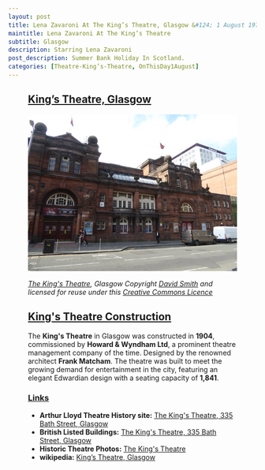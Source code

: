 ```yaml
---
layout: post
title: Lena Zavaroni At The King’s Theatre, Glasgow &#124; 1 August 1977
maintitle: Lena Zavaroni At The King’s Theatre
subtitle: Glasgow
description: Starring Lena Zavaroni
post_description: Summer Bank Holiday In Scotland.
categories: [Theatre-King’s-Theatre, OnThisDay1August]
---
```


<figure class="fig3">
<div class="CardLayout">
<div class="CardItem">
<h2 id="infobox1" class="infobox"><a href="#infobox1">King’s Theatre, Glasgow</a></h2>
<div class="CardItem split">
<a href="https://www.geograph.org.uk/photo/5484043"><img src="/assets/images/locations/5484043_1ebb0d9a.jpg" class="full-width zoom-in" /></a>
<p></p>
<cite><a class="external-link" href="https://www.geograph.org.uk/photo/5484043">The King's Theatre</a>, Glasgow Copyright <a class="external-link" href="https://www.geograph.org.uk/profile/708">David Smith</a> and licensed for reuse under this <a class="external-link" href="http://creativecommons.org/licenses/by-sa/2.0/">Creative Commons Licence</a></cite>
</div></div></div>
</figure>

<figure class="fig3">
<div class="CardLayout">
<div class="CardItem">
<h2 id="infobox2" class="infobox"><a href="#infobox2">King's Theatre Construction</a></h2>
<div class="CardItem split">
The <strong>King's Theatre</strong> in Glasgow was constructed in <strong>1904</strong>, commissioned by <strong>Howard & Wyndham Ltd</strong>, a prominent theatre management company of the time. Designed by the renowned architect <strong>Frank Matcham</strong>. The theatre was built to meet the growing demand for entertainment in the city, featuring an elegant Edwardian design with a seating capacity of <strong>1,841</strong>.
<h3 id="infobox3" class="infobox"><a href="#infobox3">Links</a></h3>
<ul>
<li><strong>Arthur Lloyd Theatre History site:</strong> <a class="external-link" href="http://www.arthurlloyd.co.uk/Glasgow/Kings.htm">The King's Theatre, 335 Bath Street, Glasgow</a></li>
<li><strong>British Listed Buildings:</strong> <a class="external-link" href="https://britishlistedbuildings.co.uk/200376228-kings-theatre-335-bath-street-glasgow-glasgow">The King's Theatre, 335 Bath Street, Glasgow</a></li>
<li><strong>Historic Theatre Photos:</strong> <a class="external-link" href="https://www.historictheatrephotos.com/Theatre/Kings-Glasgow.aspx">The King's Theatre</a></li>
<li><strong>wikipedia:</strong> <a class="external-link" href="https://en.wikipedia.org/wiki/King%27s_Theatre,_Glasgow">King’s Theatre, Glasgow</a></li>
</ul>
</div></div></div>
</figure>
